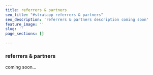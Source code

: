 ```yaml
---
title: referrers & partners
seo_title: "#stratapp referrers & partners"
seo_description: 'referrers & partners description coming soon'
feature_image: ''
slug: ''
page_sections: []

---
```


### referrers & partners

coming soon...
